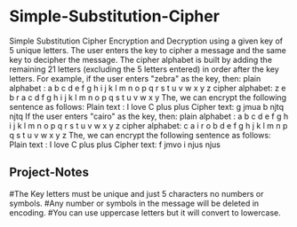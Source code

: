# Simple-Substitution-Cipher
Simple Substitution Cipher Encryption and Decryption
using a given key of 5 unique letters.
The user enters the key to cipher a message and the same key to decipher the message. The
cipher alphabet is built by adding the remaining 21 letters (excluding the 5 letters entered) in
order after the key letters. For example, if the user enters &quot;zebra&quot; as the key, then:
plain alphabet : a b c d e f g h i j k l m n o p q r s t u v w x y z
cipher alphabet: z e b r a c d f g h i j k l m n o p q s t u v w x y
The, we can encrypt the following sentence as follows:
Plain text : I love C plus plus
Cipher text: g jmua b njtq njtq
If the user enters &quot;cairo&quot; as the key, then:
plain alphabet : a b c d e f g h i j k l m n o p q r s t u v w x y z
cipher alphabet: c a i r o b d e f g h j k l m n p q s t u v w x y z
The, we can encrypt the following sentence as follows:
Plain text : I love C plus plus
Cipher text: f jmvo i njus njus

## Project-Notes
#The Key letters must be unique and just 5 characters no numbers or symbols.
#Any number or symbols in the message will be deleted in encoding.
#You can use uppercase letters but it will convert to lowercase.
